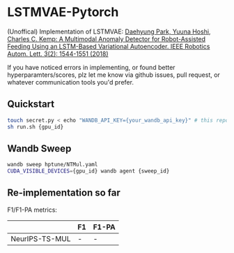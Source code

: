 # LSTMVAE-Pytorch

(Unoffical) Implementation of LSTMVAE: [Daehyung Park, Yuuna Hoshi, Charles C. Kemp:
A Multimodal Anomaly Detector for Robot-Assisted Feeding Using an LSTM-Based Variational Autoencoder. IEEE Robotics Autom. Lett. 3(2): 1544-1551 (2018)](https://arxiv.org/pdf/1711.00614.pdf)

If you have noticed errors in implementing, or found better hyperparamters/scores, plz let me know via github issues, pull request, or whatever communication tools you'd prefer.

## Quickstart

```sh
touch secret.py < echo "WANDB_API_KEY={your_wandb_api_key}" # this repo utilizes wandb.
sh run.sh {gpu_id}
```

## Wandb Sweep
```sh
wandb sweep hptune/NTMul.yaml
CUDA_VISIBLE_DEVICES={gpu_id} wandb agent {sweep_id}
```

## Re-implementation so far
F1/F1-PA metrics: 

|                | F1  | F1-PA |
|----------------|-----|-------|
| NeurIPS-TS-MUL | -   | -     |

